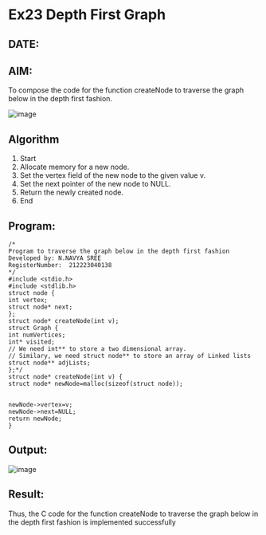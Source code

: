 # Ex23 Depth First Graph
## DATE:
## AIM:
To compose the code for the function createNode to traverse the graph below in the depth first fashion.

![image](https://github.com/user-attachments/assets/63552824-d0a3-49c6-a473-6db27d1f03e4)

## Algorithm
1. Start 
2. Allocate memory for a new node. 
3. Set the vertex field of the new node to the given value v. 
4. Set the next pointer of the new node to NULL. 
5. Return the newly created node. 
6. End
## Program:
```
/*
Program to traverse the graph below in the depth first fashion
Developed by: N.NAVYA SREE
RegisterNumber:  212223040138
*/
#include <stdio.h> 
#include <stdlib.h> 
struct node { 
int vertex; 
struct node* next; 
}; 
struct node* createNode(int v); 
struct Graph { 
int numVertices; 
int* visited; 
// We need int** to store a two dimensional array. 
// Similary, we need struct node** to store an array of Linked lists 
struct node** adjLists; 
};*/ 
struct node* createNode(int v) { 
struct node* newNode=malloc(sizeof(struct node)); 
  
  
newNode->vertex=v; 
newNode->next=NULL; 
return newNode; 
} 
```

## Output:


![image](https://github.com/user-attachments/assets/09151172-032f-4e3c-a997-675cfd63d46b)


## Result:

Thus, the C code for the function createNode to traverse the graph below in the depth first fashion is implemented successfully
